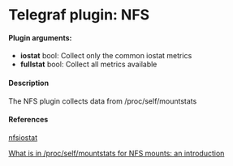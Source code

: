 # Telegraf plugin: NFS

#### Plugin arguments:
- **iostat** bool: Collect only the common iostat metrics
- **fullstat** bool: Collect all metrics available

#### Description

The NFS plugin collects data from /proc/self/mountstats

#### References
[nfsiostat](http://git.linux-nfs.org/?p=steved/nfs-utils.git;a=summary)

[What is in /proc/self/mountstats for NFS mounts: an introduction](https://utcc.utoronto.ca/~cks/space/blog/linux/NFSMountstatsIndex)
